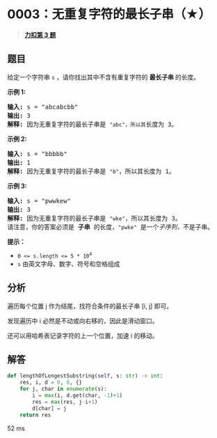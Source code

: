 # 0003：无重复字符的最长子串（★）


> <u>**[力扣第 3 题](https://leetcode.cn/problems/longest-substring-without-repeating-characters/)**</u>

## 题目

<p>给定一个字符串 <code>s</code> ，请你找出其中不含有重复字符的 <strong>最长子串 </strong>的长度。</p>



<p><strong>示例 1:</strong></p>

<pre>
<strong>输入: </strong>s = "abcabcbb"
<strong>输出: </strong>3
<strong>解释:</strong> 因为无重复字符的最长子串是 <code>"abc"，所以其</code>长度为 3。
</pre>

<p><strong>示例 2:</strong></p>

<pre>
<strong>输入: </strong>s = "bbbbb"
<strong>输出: </strong>1
<strong>解释: </strong>因为无重复字符的最长子串是 <code>"b"</code>，所以其长度为 1。
</pre>

<p><strong>示例 3:</strong></p>

<pre>
<strong>输入: </strong>s = "pwwkew"
<strong>输出: </strong>3
<strong>解释: </strong>因为无重复字符的最长子串是 <code>"wke"</code>，所以其长度为 3。
请注意，你的答案必须是 <strong>子串 </strong>的长度，<code>"pwke"</code> 是一个<em>子序列，</em>不是子串。
</pre>



<p><strong>提示：</strong></p>

<ul>
<li><code>0 &lt;= s.length &lt;= 5 * 10<sup>4</sup></code></li>
<li><code>s</code> 由英文字母、数字、符号和空格组成</li>
</ul>


## 分析

遍历每个位置 j 作为结尾，找符合条件的最长子串 [i, j] 即可。

发现遍历中 i 必然是不动或向右移的，因此是滑动窗口。

还可以用哈希表记录字符的上一个位置，加速 i 的移动。

## 解答

```python
def lengthOfLongestSubstring(self, s: str) -> int:
    res, i, d = 0, 0, {}
    for j, char in enumerate(s):
        i = max(i, d.get(char, -1)+1)
        res = max(res, j-i+1)
        d[char] = j
    return res
```
52 ms


